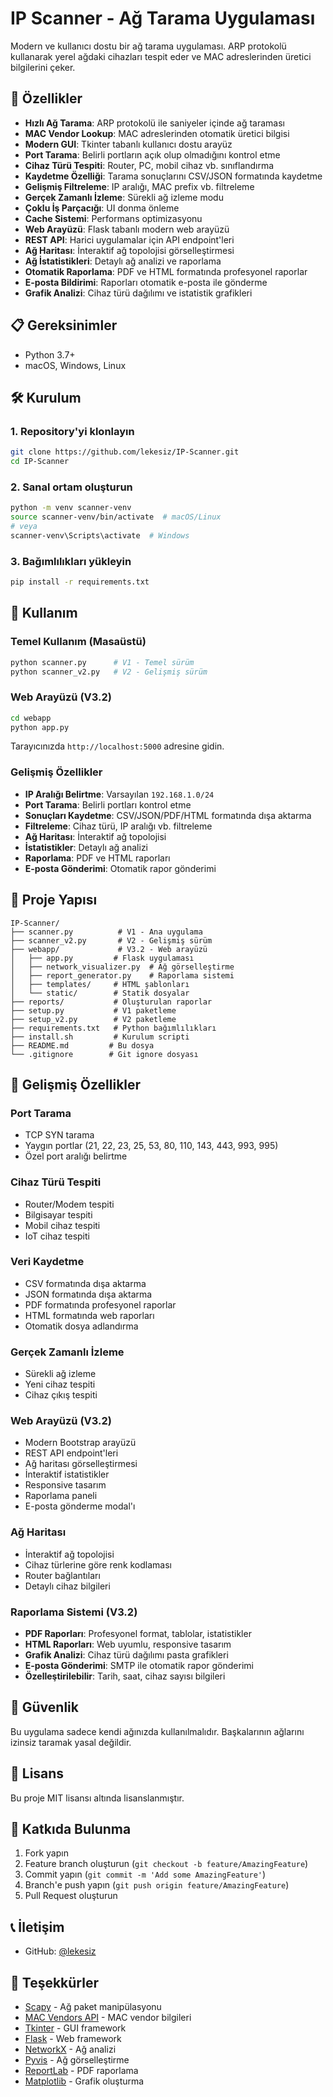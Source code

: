 # IP Scanner - Ağ Tarama Uygulaması

Modern ve kullanıcı dostu bir ağ tarama uygulaması. ARP protokolü kullanarak yerel ağdaki cihazları tespit eder ve MAC adreslerinden üretici bilgilerini çeker.

## 🚀 Özellikler

- **Hızlı Ağ Tarama**: ARP protokolü ile saniyeler içinde ağ taraması
- **MAC Vendor Lookup**: MAC adreslerinden otomatik üretici bilgisi
- **Modern GUI**: Tkinter tabanlı kullanıcı dostu arayüz
- **Port Tarama**: Belirli portların açık olup olmadığını kontrol etme
- **Cihaz Türü Tespiti**: Router, PC, mobil cihaz vb. sınıflandırma
- **Kaydetme Özelliği**: Tarama sonuçlarını CSV/JSON formatında kaydetme
- **Gelişmiş Filtreleme**: IP aralığı, MAC prefix vb. filtreleme
- **Gerçek Zamanlı İzleme**: Sürekli ağ izleme modu
- **Çoklu İş Parçacığı**: UI donma önleme
- **Cache Sistemi**: Performans optimizasyonu
- **Web Arayüzü**: Flask tabanlı modern web arayüzü
- **REST API**: Harici uygulamalar için API endpoint'leri
- **Ağ Haritası**: İnteraktif ağ topolojisi görselleştirmesi
- **Ağ İstatistikleri**: Detaylı ağ analizi ve raporlama
- **Otomatik Raporlama**: PDF ve HTML formatında profesyonel raporlar
- **E-posta Bildirimi**: Raporları otomatik e-posta ile gönderme
- **Grafik Analizi**: Cihaz türü dağılımı ve istatistik grafikleri

## 📋 Gereksinimler

- Python 3.7+
- macOS, Windows, Linux

## 🛠️ Kurulum

### 1. Repository'yi klonlayın
```bash
git clone https://github.com/lekesiz/IP-Scanner.git
cd IP-Scanner
```

### 2. Sanal ortam oluşturun
```bash
python -m venv scanner-venv
source scanner-venv/bin/activate  # macOS/Linux
# veya
scanner-venv\Scripts\activate  # Windows
```

### 3. Bağımlılıkları yükleyin
```bash
pip install -r requirements.txt
```

## 🎯 Kullanım

### Temel Kullanım (Masaüstü)
```bash
python scanner.py      # V1 - Temel sürüm
python scanner_v2.py   # V2 - Gelişmiş sürüm
```

### Web Arayüzü (V3.2)
```bash
cd webapp
python app.py
```
Tarayıcınızda `http://localhost:5000` adresine gidin.

### Gelişmiş Özellikler
- **IP Aralığı Belirtme**: Varsayılan `192.168.1.0/24`
- **Port Tarama**: Belirli portları kontrol etme
- **Sonuçları Kaydetme**: CSV/JSON/PDF/HTML formatında dışa aktarma
- **Filtreleme**: Cihaz türü, IP aralığı vb. filtreleme
- **Ağ Haritası**: İnteraktif ağ topolojisi
- **İstatistikler**: Detaylı ağ analizi
- **Raporlama**: PDF ve HTML raporları
- **E-posta Gönderimi**: Otomatik rapor gönderimi

## 📁 Proje Yapısı

```
IP-Scanner/
├── scanner.py          # V1 - Ana uygulama
├── scanner_v2.py       # V2 - Gelişmiş sürüm
├── webapp/             # V3.2 - Web arayüzü
│   ├── app.py         # Flask uygulaması
│   ├── network_visualizer.py  # Ağ görselleştirme
│   ├── report_generator.py    # Raporlama sistemi
│   ├── templates/     # HTML şablonları
│   └── static/        # Statik dosyalar
├── reports/           # Oluşturulan raporlar
├── setup.py           # V1 paketleme
├── setup_v2.py        # V2 paketleme
├── requirements.txt   # Python bağımlılıkları
├── install.sh         # Kurulum scripti
├── README.md         # Bu dosya
└── .gitignore        # Git ignore dosyası
```

## 🔧 Gelişmiş Özellikler

### Port Tarama
- TCP SYN tarama
- Yaygın portlar (21, 22, 23, 25, 53, 80, 110, 143, 443, 993, 995)
- Özel port aralığı belirtme

### Cihaz Türü Tespiti
- Router/Modem tespiti
- Bilgisayar tespiti
- Mobil cihaz tespiti
- IoT cihaz tespiti

### Veri Kaydetme
- CSV formatında dışa aktarma
- JSON formatında dışa aktarma
- PDF formatında profesyonel raporlar
- HTML formatında web raporları
- Otomatik dosya adlandırma

### Gerçek Zamanlı İzleme
- Sürekli ağ izleme
- Yeni cihaz tespiti
- Cihaz çıkış tespiti

### Web Arayüzü (V3.2)
- Modern Bootstrap arayüzü
- REST API endpoint'leri
- Ağ haritası görselleştirmesi
- İnteraktif istatistikler
- Responsive tasarım
- Raporlama paneli
- E-posta gönderme modal'ı

### Ağ Haritası
- İnteraktif ağ topolojisi
- Cihaz türlerine göre renk kodlaması
- Router bağlantıları
- Detaylı cihaz bilgileri

### Raporlama Sistemi (V3.2)
- **PDF Raporları**: Profesyonel format, tablolar, istatistikler
- **HTML Raporları**: Web uyumlu, responsive tasarım
- **Grafik Analizi**: Cihaz türü dağılımı pasta grafikleri
- **E-posta Gönderimi**: SMTP ile otomatik rapor gönderimi
- **Özelleştirilebilir**: Tarih, saat, cihaz sayısı bilgileri

## 🚨 Güvenlik

Bu uygulama sadece kendi ağınızda kullanılmalıdır. Başkalarının ağlarını izinsiz taramak yasal değildir.

## 📝 Lisans

Bu proje MIT lisansı altında lisanslanmıştır.

## 🤝 Katkıda Bulunma

1. Fork yapın
2. Feature branch oluşturun (`git checkout -b feature/AmazingFeature`)
3. Commit yapın (`git commit -m 'Add some AmazingFeature'`)
4. Branch'e push yapın (`git push origin feature/AmazingFeature`)
5. Pull Request oluşturun

## 📞 İletişim

- GitHub: [@lekesiz](https://github.com/lekesiz)

## 🙏 Teşekkürler

- [Scapy](https://scapy.net/) - Ağ paket manipülasyonu
- [MAC Vendors API](https://api.macvendors.com/) - MAC vendor bilgileri
- [Tkinter](https://docs.python.org/3/library/tkinter.html) - GUI framework
- [Flask](https://flask.palletsprojects.com/) - Web framework
- [NetworkX](https://networkx.org/) - Ağ analizi
- [Pyvis](https://pyvis.readthedocs.io/) - Ağ görselleştirme
- [ReportLab](https://www.reportlab.com/) - PDF raporlama
- [Matplotlib](https://matplotlib.org/) - Grafik oluşturma 